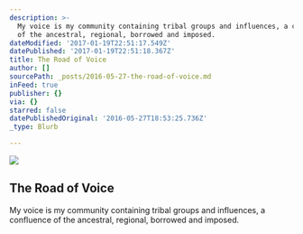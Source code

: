 ```yaml
---
description: >-
  My voice is my community containing tribal groups and influences, a confluence
  of the ancestral, regional, borrowed and imposed.
dateModified: '2017-01-19T22:51:17.549Z'
datePublished: '2017-01-19T22:51:18.367Z'
title: The Road of Voice
author: []
sourcePath: _posts/2016-05-27-the-road-of-voice.md
inFeed: true
publisher: {}
via: {}
starred: false
datePublishedOriginal: '2016-05-27T18:53:25.736Z'
_type: Blurb

---
```

<article style=""><img src="https://the-grid-user-content.s3-us-west-2.amazonaws.com/5f081a52-729b-4e0c-ba33-a17a7b1767e8.jpg" /><h1>The Road of Voice</h1><p>My voice is my community containing tribal groups and influences, a confluence of the ancestral, regional, borrowed and imposed.</p></article>